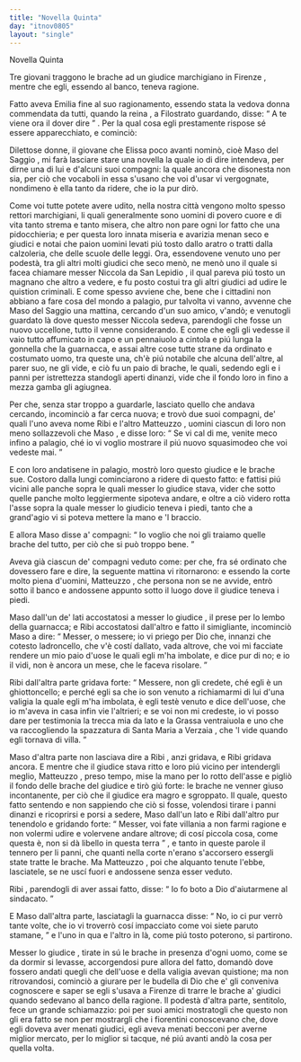 ```yaml
---
title: "Novella Quinta"
day: "itnov0805"
layout: "single"
---
```

<html>
 <head>
 </head>
 <body>
  <div id="nov0805" type="novella" who="filostrato">
   <head>
    Novella Quinta
   </head>
   <argument>
    <p>
     <milestone id="p08050001"/>
     <name persref="masosaggio ribi matteuzzo" type="person">
      Tre giovani
     </name>
     traggono le brache ad un
     <name persref="niccola" type="person">
      giudice marchigiano
     </name>
     in
     <name placeref="firenze" type="place">
      Firenze
     </name>
     , mentre che egli, essendo al banco, teneva ragione.
    </p>
   </argument>
   <div3 type="commentary" who="author">
    <p>
     <milestone id="p08050002"/>
     Fatto aveva
     <name persref="emilia" type="person">
      Emilia
     </name>
     fine al suo ragionamento, essendo stata la
     <name persref="piccarda" type="person">
      vedova donna
     </name>
     commendata da tutti, quando
     <name persref="lauretta" type="person">
      la reina
     </name>
     , a
     <name persref="filostrato" type="person">
      Filostrato
     </name>
     guardando, disse:
     <q direct="unspecified" who="lauretta">
      A te viene ora il dover dire
     </q>
     . Per la qual cosa egli prestamente rispose s&eacute; essere apparecchiato, e cominci&ograve;:
    </p>
   </div3>
   <div3 type="commentary" who="filostrato">
    <p>
     <milestone id="p08050003"/>
     Dilettose donne, il giovane che
     <name persref="elissa" type="person">
      Elissa
     </name>
     poco avanti nomin&ograve;, cio&egrave;
     <name persref="masosaggio" type="person">
      Maso del Saggio
     </name>
     , mi far&agrave; lasciare stare una novella la quale io di dire intendeva, per dirne una di lui e d'alcuni suoi compagni: la quale ancora che disonesta non sia, per ci&ograve; che vocaboli in essa s'usano che voi d'usar vi vergognate, nondimeno &egrave; ella tanto da ridere, che io la pur dir&ograve;.
    </p>
   </div3>
   <p>
    <milestone id="p08050004"/>
    Come voi tutte potete avere udito, nella
    <name placeref="firenze" type="place">
     nostra citt&agrave;
    </name>
    vengono molto spesso rettori marchigiani, li quali generalmente sono uomini di povero cuore e di vita tanto strema e tanto misera, che altro non pare ogni lor fatto che una pidocchieria; e per questa loro innata miseria e avarizia menan seco e giudici e notai che paion uomini levati pi&uacute; tosto dallo aratro o tratti dalla calzoleria, che delle scuole delle leggi.
    <milestone id="p08050005"/>
    Ora, essendovene venuto uno per podest&agrave;, tra gli altri molti giudici che seco men&ograve;, ne men&ograve; uno il quale si facea chiamare messer
    <name persref="niccola" type="person">
     Niccola da San Lepidio
    </name>
    , il qual pareva pi&uacute; tosto un magnano che altro a vedere, e fu posto costui tra gli altri giudici ad udire le quistion criminali.
    <milestone id="p08050006"/>
    E come spesso avviene che, bene che i cittadini non abbiano a fare cosa del mondo a palagio, pur talvolta vi vanno, avvenne che
    <name persref="masosaggio" type="person">
     Maso del Saggio
    </name>
    una mattina, cercando d'un suo amico, v'and&ograve;; e venutogli guardato l&agrave; dove questo messer
    <name persref="niccola" type="person">
     Niccola
    </name>
    sedeva, parendogli che fosse un nuovo uccellone, tutto il venne considerando.
    <milestone id="p08050007"/>
    E come che egli gli vedesse il vaio tutto affumicato in capo e un pennaiuolo a cintola e pi&uacute; lunga la gonnella che la guarnacca, e assai altre cose tutte strane da ordinato e costumato uomo, tra queste una, ch'&egrave; pi&uacute; notabile che alcuna dell'altre, al parer suo, ne gli vide, e ci&ograve; fu un paio di brache, le quali, sedendo egli e i panni per istrettezza standogli aperti dinanzi, vide che il fondo loro in fino a mezza gamba gli agiugnea.
   </p>
   <p>
    <milestone id="p08050008"/>
    Per che, senza star troppo a guardarle, lasciato quello che andava cercando, incominci&ograve; a far cerca nuova; e trov&ograve; due suoi compagni, de' quali l'uno aveva nome
    <name persref="ribi" type="person">
     Ribi
    </name>
    e l'altro
    <name persref="matteuzzo" type="person">
     Matteuzzo
    </name>
    , uomini ciascun di loro non meno sollazzevoli che
    <name persref="masosaggio" type="person">
     Maso
    </name>
    , e disse loro:
    <q direct="unspecified" who="masosaggio">
     Se vi cal di me, venite meco infino a palagio, ch&eacute; io vi voglio mostrare il pi&uacute; nuovo squasimodeo che voi vedeste mai.
    </q>
   </p>
   <p>
    <milestone id="p08050009"/>
    E con loro andatisene in palagio, mostr&ograve; loro questo
    <name persref="niccola" type="person">
     giudice
    </name>
    e le brache sue. Costoro dalla lungi cominciarono a ridere di questo fatto: e fattisi pi&uacute; vicini alle panche sopra le quali messer lo giudice stava, vider che sotto quelle panche molto leggiermente sipoteva andare, e oltre a ci&ograve; videro rotta l'asse sopra la quale messer lo giudicio teneva i piedi, tanto che a grand'agio vi si poteva mettere la mano e 'l braccio.
   </p>
   <p>
    <milestone id="p08050010"/>
    E allora
    <name persref="masosaggio" type="person">
     Maso
    </name>
    disse a' compagni:
    <q direct="unspecified" who="masosaggio">
     Io voglio che noi gli traiamo quelle brache del tutto, per ci&ograve; che si pu&ograve; troppo bene.
    </q>
   </p>
   <p>
    <milestone id="p08050011"/>
    Aveva gi&agrave; ciascun de' compagni veduto come: per che, fra s&eacute; ordinato che dovessero fare e dire, la seguente mattina vi ritornarono: e essendo la corte molto piena d'uomini,
    <name persref="matteuzzo" type="person">
     Matteuzzo
    </name>
    , che persona non se ne avvide, entr&ograve; sotto il banco e andossene appunto sotto il luogo dove il
    <name persref="niccola" type="person">
     giudice
    </name>
    teneva i piedi.
   </p>
   <p>
    <milestone id="p08050012"/>
    <name persref="masosaggio" type="person">
     Maso
    </name>
    dall'un de' lati accostatosi a messer lo
    <name persref="niccola" type="person">
     giudice
    </name>
    , il prese per lo lembo della guarnacca; e
    <name persref="ribi" type="person">
     Ribi
    </name>
    accostatosi dall'altro e fatto il simigliante, incominci&ograve;
    <name persref="masosaggio" type="person">
     Maso
    </name>
    a dire:
    <q direct="unspecified" who="masosaggio">
     Messer, o messere; io vi priego per Dio che, innanzi che cotesto ladroncello, che v'&egrave; cost&iacute; dallato, vada altrove, che voi mi facciate rendere un mio paio d'uose le quali egli m'ha imbolate, e dice pur di no; e io il vidi, non &egrave; ancora un mese, che le faceva risolare.
    </q>
   </p>
   <p>
    <milestone id="p08050013"/>
    <name persref="ribi" type="person">
     Ribi
    </name>
    dall'altra parte gridava forte:
    <q direct="unspecified" who="ribi">
     Messere, non gli credete, ch&eacute; egli &egrave; un ghiottoncello; e perch&eacute; egli sa che io son venuto a richiamarmi di lui d'una valigia la quale egli m'ha imbolata, &egrave; egli test&egrave; venuto e dice dell'uose, che io m'aveva in casa infin vie l'altrieri; e se voi non mi credeste, io vi posso dare per testimonia la trecca mia da lato e la Grassa ventraiuola e uno che va raccogliendo la spazzatura di
     <name type="place">
      Santa Maria a Verzaia
     </name>
     , che 'l vide quando egli tornava di villa.
    </q>
   </p>
   <p>
    <milestone id="p08050014"/>
    <name persref="masosaggio" type="person">
     Maso
    </name>
    d'altra parte non lasciava dire a
    <name persref="ribi" type="person">
     Ribi
    </name>
    , anzi gridava, e
    <name persref="ribi" type="person">
     Ribi
    </name>
    gridava ancora. E mentre che il
    <name persref="niccola" type="person">
     giudice
    </name>
    stava ritto e loro pi&uacute; vicino per intendergli meglio,
    <name persref="matteuzzo" type="person">
     Matteuzzo
    </name>
    , preso tempo, mise la mano per lo rotto dell'asse e pigli&ograve; il fondo delle brache del giudice e tir&ograve; gi&uacute; forte: le brache ne venner giuso incontanente, per ci&ograve; che il giudice era magro e sgroppato.
    <milestone id="p08050015"/>
    Il quale, questo fatto sentendo e non sappiendo che ci&ograve; si fosse, volendosi tirare i panni dinanzi e ricoprirsi e porsi a sedere,
    <name persref="masosaggio" type="person">
     Maso
    </name>
    dall'un lato e
    <name persref="ribi" type="person">
     Ribi
    </name>
    dall'altro pur tenendolo e gridando forte:
    <milestone id="p08050016"/>
    <q direct="unspecified" who="masosaggio ribi">
     Messer, voi fate villania a non farmi ragione e non volermi udire e volervene andare altrove; di cos&iacute; piccola cosa, come questa &egrave;, non si d&agrave; libello in questa terra
    </q>
    , e tanto in queste parole il tennero per li panni, che quanti nella corte n'erano s'accorsero essergli state tratte le brache. Ma
    <name persref="matteuzzo" type="person">
     Matteuzzo
    </name>
    , poi che alquanto tenute l'ebbe, lasciatele, se ne usc&iacute; fuori e andossene senza esser veduto.
   </p>
   <p>
    <milestone id="p08050017"/>
    <name persref="ribi" type="person">
     Ribi
    </name>
    , parendogli di aver assai fatto, disse:
    <q direct="unspecified" who="ribi">
     Io fo boto a Dio d'aiutarmene al sindacato.
    </q>
   </p>
   <p>
    <milestone id="p08050018"/>
    E
    <name persref="masosaggio" type="person">
     Maso
    </name>
    dall'altra parte, lasciatagli la guarnacca disse:
    <q direct="unspecified" who="masosaggio">
     No, io ci pur verr&ograve; tante volte, che io vi troverr&ograve; cos&iacute; impacciato come voi siete paruto stamane,
    </q>
    e l'uno in qua e l'altro in l&agrave;, come pi&uacute; tosto poterono, si partirono.
   </p>
   <p>
    <milestone id="p08050019"/>
    Messer lo
    <name persref="niccola" type="person">
     giudice
    </name>
    , tirate in s&uacute; le brache in presenza d'ogni uomo, come se da dormir si levasse, accorgendosi pure allora del fatto, domand&ograve; dove fossero andati quegli che dell'uose e della valigia avevan quistione; ma non ritrovandosi, cominci&ograve; a giurare per le budella di Dio che e' gli conveniva cognoscere e saper se egli s'usava a
    <name placeref="firenze" type="place">
     Firenze
    </name>
    di trarre le brache a' giudici quando sedevano al banco della ragione.
    <milestone id="p08050020"/>
    Il podest&agrave; d'altra parte, sentitolo, fece un grande schiamazzio: poi per suoi amici mostratogli che questo non gli era fatto se non per mostrargli che i fiorentini conoscevano che, dove egli doveva aver menati giudici, egli aveva menati becconi per averne miglior mercato, per lo miglior si tacque, n&eacute; pi&uacute; avanti and&ograve; la cosa per quella volta.
   </p>
  </div>
 </body>
</html>